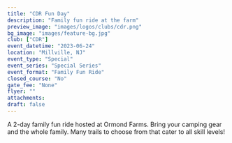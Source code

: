```yaml
---
title: "CDR Fun Day"
description: "Family fun ride at the farm"
preview_image: "images/logos/clubs/cdr.png"
bg_image: "images/feature-bg.jpg"
club: ["CDR"]
event_datetime: "2023-06-24"
location: "Millville, NJ"
event_type: "Special"
event_series: "Special Series"
event_format: "Family Fun Ride"
closed_course: "No"
gate_fee: "None"
flyer: ""
attachments:
draft: false
---
```


A 2-day family fun ride hosted at Ormond Farms. Bring your camping gear and the whole family. Many trails to choose from that cater to all skill levels!
